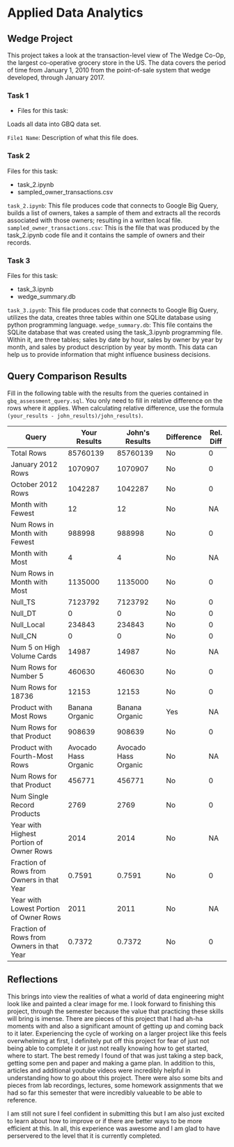 
# Applied Data Analytics

## Wedge Project

This project takes a look at the transaction-level view of The Wedge Co-Op, the largest co-operative grocery store in the US. The data covers the period of time from January 1, 2010 from the point-of-sale system that wedge developed, through January 2017. 

### Task 1

* Files for this task: 
<!--  List of file or files here  --> 

Loads all data into GBQ data set.

`File1 Name`: 
Description of what this file does.

<!--  Repeat for each file  --> 

### Task 2

Files for this task: 
* task_2.ipynb
* sampled_owner_transactions.csv

`task_2.ipynb`: This file produces code that connects to Google Big Query, builds a list of owners, takes a sample of them and extracts all the records associated with those owners; resulting in a written local file.
`sampled_owner_transactions.csv`: This is the file that was produced by the task_2.ipynb code file and it contains the sample of owners and their records.  

### Task 3

Files for this task:
* task_3.ipynb
* wedge_summary.db

`task_3.ipynb`: This file produces code that connects to Google Big Query, utilizes the data, creates three tables within one SQLite database using python programming language.
`wedge_summary.db`: This file contains the SQLite database that was created using the task_3.ipynb programming file. Within it, are three tables; sales by date by hour, sales by owner by year by month, and sales by product description by year by month. This data can help us to provide information that might influence business decisions. 


## Query Comparison Results

Fill in the following table with the results from the 
queries contained in `gbq_assessment_query.sql`. You only
need to fill in relative difference on the rows where it applies. 
When calculating relative difference, use the formula 
` (your_results - john_results)/john_results)`. 



|  Query  |  Your Results  |  John's Results | Difference | Rel. Diff | 
|---|---|---|---|---|
| Total Rows  | 85760139 | 85760139 | No | 0 |
| January 2012 Rows  | 1070907 | 1070907 | No | 0 |
| October 2012 Rows  | 1042287 | 1042287 | No | 0 |
| Month with Fewest  | 12 | 12 | No | NA |
| Num Rows in Month with Fewest  | 988998 | 988998 | No | 0 |
| Month with Most  | 4 | 4 | No | NA |
| Num Rows in Month with Most  | 1135000 | 1135000 | No | 0 |
| Null_TS  | 7123792 | 7123792 | No | 0 |
| Null_DT  | 0 | 0 | No | 0 |
| Null_Local  | 234843 | 234843 | No | 0 |
| Null_CN  | 0  | 0  | No | 0 |
| Num 5 on High Volume Cards  | 14987  | 14987  | No  | NA  |
| Num Rows for Number 5 | 460630  | 460630  | No | 0 |
| Num Rows for 18736  | 12153  | 12153  | No | 0 |
| Product with Most Rows  | Banana Organic  | Banana Organic  | Yes | NA |
| Num Rows for that Product  | 908639 | 908639 | No | 0 |
| Product with Fourth-Most Rows  | Avocado Hass Organic | Avocado Hass Organic | No | NA |
| Num Rows for that Product  | 456771 | 456771 | No | 0 |
| Num Single Record Products  | 2769 | 2769 | No | 0 |
| Year with Highest Portion of Owner Rows  | 2014 | 2014 | No  | NA |
| Fraction of Rows from Owners in that Year  | 0.7591 | 0.7591 | No | 0 |
| Year with Lowest Portion of Owner Rows  | 2011 | 2011 | No | NA |
| Fraction of Rows from Owners in that Year  | 0.7372 | 0.7372 | No | 0 |

## Reflections

This brings into view the realities of what a world of data engineering might look like and painted a clear image for me. I look forward to finishing this project, through the semester because the value that practicing these skills will bring is imense. There are pieces of this project that I had ah-ha moments with and also a significant amount of getting up and coming back to it later. Experiencing the cycle of working on a larger project like this feels overwhelming at first, I definitely put off this project for fear of just not being able to complete it or just not really knowing how to get started, where to start. The best remedy I found of that was just taking a step back, getting some pen and paper and making a game plan. In addition to this, articles and additional youtube videos were incredibly helpful in understanding how to go about this project. There were also some bits and pieces from lab recordings, lectures, some homework assignments that we had so far this semester that were incredibly valueable to be able to reference. 

I am still not sure I feel confident in submitting this but I am also just excited to learn about how to improve or if there are better ways to be more efficient at this. In all, this experience was awesome and I am glad to have perservered to the level that it is currently completed. 
